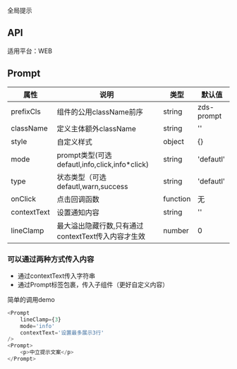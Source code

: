 全局提示

## API

适用平台：WEB


## Prompt

| 属性        | 说明                                               | 类型     | 默认值     |
| ----------- | -------------------------------------------------- | -------- | ---------- |
| prefixCls   | 组件的公用className前序                            | string   | zds-prompt |
| className   | 定义主体额外className                              | string   | ''         |
| style       | 自定义样式                                         | object   | {}         |
| mode        | prompt类型(可选 defautl,info,click,info*click)     | string   | 'defautl'  |
| type        | 状态类型（可选 defautl,warn,success                | string   | 'defautl'  |
| onClick     | 点击回调函数                                       | function | 无         |
| contextText | 设置通知内容                                       | string   | ''         |
| lineClamp   | 最大溢出隐藏行数,只有通过contextText传入内容才生效 | number   | 0          |

### 可以通过两种方式传入内容
- 通过contextText传入字符串
- 通过Prompt标签包裹，传入子组件（更好自定义内容）

简单的调用demo

```JavaScript
<Prompt
    lineClamp={3}
    mode='info'
    contextText='设置最多展示3行'
/>
<Prompt>
    <p>中立提示文案</p>
</Prompt>
```

